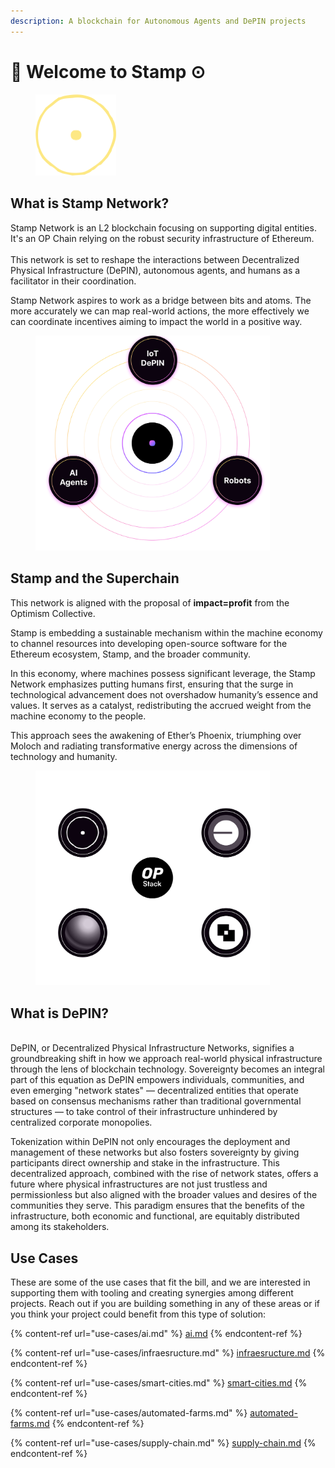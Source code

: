 ```yaml
---
description: A blockchain for Autonomous Agents and DePIN projects
---
```


# 👋 Welcome to Stamp ⊙

<figure><img src=".gitbook/assets/stamplogo.png" alt="Stamp Logo - A circle and a dot in the middle. All yellow" width="129"><figcaption></figcaption></figure>

## What is Stamp Network?

Stamp Network is an L2 blockchain focusing on supporting digital entities. It's an OP Chain relying on the robust security infrastructure of Ethereum. \
\
This network is set to reshape the interactions between Decentralized Physical Infrastructure (DePIN), autonomous agents, and humans as a facilitator in their coordination.

Stamp Network aspires to work as a bridge between bits and atoms. The more accurately we can map real-world actions, the more effectively we can coordinate incentives aiming to impact the world in a positive way.



<figure><img src=".gitbook/assets/555.png" alt="" width="375"><figcaption></figcaption></figure>

## Stamp and the Superchain

This network is aligned with the proposal of **impact=profit** from the Optimism Collective.&#x20;

Stamp is embedding a sustainable mechanism within the machine economy to channel resources into developing open-source software for the Ethereum ecosystem, Stamp, and the broader community.

In this economy, where machines possess significant leverage, the Stamp Network emphasizes putting humans first, ensuring that the surge in technological advancement does not overshadow humanity’s essence and values. It serves as a catalyst, redistributing the accrued weight from the machine economy to the people.

This approach sees the awakening of Ether’s Phoenix, triumphing over Moloch and radiating transformative energy across the dimensions of technology and humanity.



<figure><img src=".gitbook/assets/4444.png" alt="" width="375"><figcaption></figcaption></figure>



## What is DePIN?

\
DePIN, or Decentralized Physical Infrastructure Networks, signifies a groundbreaking shift in how we approach real-world physical infrastructure through the lens of blockchain technology. Sovereignty becomes an integral part of this equation as DePIN empowers individuals, communities, and even emerging "network states" — decentralized entities that operate based on consensus mechanisms rather than traditional governmental structures — to take control of their infrastructure unhindered by centralized corporate monopolies.

Tokenization within DePIN not only encourages the deployment and management of these networks but also fosters sovereignty by giving participants direct ownership and stake in the infrastructure. This decentralized approach, combined with the rise of network states, offers a future where physical infrastructures are not just trustless and permissionless but also aligned with the broader values and desires of the communities they serve. This paradigm ensures that the benefits of the infrastructure, both economic and functional, are equitably distributed among its stakeholders.

## Use Cases

These are some of the use cases that fit the bill, and we are interested in supporting them with tooling and creating synergies among different projects. Reach out if you are building something in any of these areas or if you think your project could benefit from this type of solution:



{% content-ref url="use-cases/ai.md" %}
[ai.md](use-cases/ai.md)
{% endcontent-ref %}

{% content-ref url="use-cases/infraesructure.md" %}
[infraesructure.md](use-cases/infraesructure.md)
{% endcontent-ref %}

{% content-ref url="use-cases/smart-cities.md" %}
[smart-cities.md](use-cases/smart-cities.md)
{% endcontent-ref %}

{% content-ref url="use-cases/automated-farms.md" %}
[automated-farms.md](use-cases/automated-farms.md)
{% endcontent-ref %}

{% content-ref url="use-cases/supply-chain.md" %}
[supply-chain.md](use-cases/supply-chain.md)
{% endcontent-ref %}
